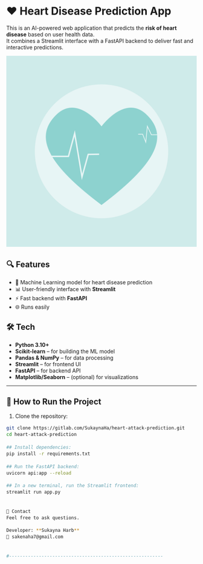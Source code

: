 
# ❤️ Heart Disease Prediction App

This is an AI-powered web application that predicts the **risk of heart disease** based on user health data.  
It combines a Streamlit interface with a FastAPI backend to deliver fast and interactive predictions.

![Project Image](images/imgHeart.png)


## 🔍 Features

- 🧠 Machine Learning model for heart disease prediction
- 📊 User-friendly interface with **Streamlit**
- ⚡ Fast backend with **FastAPI**
- 🌐 Runs easily


## 🛠️ Tech 

- **Python 3.10+**
- **Scikit-learn** – for building the ML model
- **Pandas & NumPy** – for data processing
- **Streamlit** – for frontend UI
- **FastAPI** – for backend API
- **Matplotlib/Seaborn** – (optional) for visualizations

---

## 🚀 How to Run the Project

1. Clone the repository:
```bash
git clone https://gitlab.com/SukaynaHa/heart-attack-prediction.git
cd heart-attack-prediction

## Install dependencies:
pip install -r requirements.txt

## Run the FastAPI backend:
uvicorn api:app --reload 

## In a new terminal, run the Streamlit frontend:
streamlit run app.py


📩 Contact
Feel free to ask questions.

Developer: **Sukayna Harb**
📧 sakenaha7@gmail.com
 

#---------------------------------------------------------

